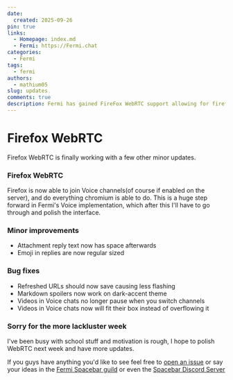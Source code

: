 ```yaml
---
date:
  created: 2025-09-26
pin: true
links:
  - Homepage: index.md
  - Fermi: https://Fermi.chat
categories:
  - Fermi
tags:
  - fermi
authors:
  - mathium05
slug: updates
comments: true
description: Fermi has gained FireFox WebRTC support allowing for firefox users to join Voice chats assuming the server has it enabled
---
```

# Firefox WebRTC

Firefox WebRTC is finally working with a few other minor updates.

<!-- more -->

### Firefox WebRTC
Firefox is now able to join Voice channels(of course if enabled on the server), and do everything chromium is able to do. This is a huge step forward in Fermi's Voice implementation, which after this I'll have to go through and polish the interface.

### Minor improvements
* Attachment reply text now has space afterwards
* Emoji in replies are now regular sized

### Bug fixes
* Refreshed URLs should now save causing less flashing
* Markdown spoilers now work on dark-accent theme
* Videos in Voice chats no longer pause when you switch channels
* Videos in Voice chats now will fit their box instead of overflowing it

### Sorry for the more lackluster week
I've been busy with school stuff and motivation is rough, I hope to polish WebRTC next week and have more updates.

If you guys have anything you'd like to see feel free to [open an issue](https://github.com/MathMan05/Fermi/issues/new) or say your ideas in the [Fermi Spacebar guild](https://fermi.chat/invite/USgYJo?instance=https%3A%2F%2Fspacebar.chat) or even the [Spacebar Discord Server](https://discord.gg/JDjMXTGeY9)
